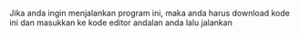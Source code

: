 Jika anda ingin menjalankan program ini, maka anda harus download kode ini dan masukkan ke kode editor andalan anda lalu jalankan
